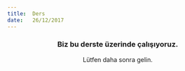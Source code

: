 ```yaml
---
title:  Ders
date:   26/12/2017
---
```


### <center>Biz bu derste üzerinde çalışıyoruz.</center>
<center>Lütfen daha sonra gelin.</center>